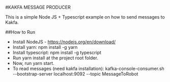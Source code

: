 #KAKFA MESSAGE PRODUCER

This is a simple Node JS + Typescript example on how to send messages to Kakfa.

##How to Run
 - Install NodeJS - https://nodejs.org/en/download/
 - Install yarn: npm install -g yarn
 - Install typescript: npm install -g typescript
 - Run yarn install at the project root folder.
 - Now, run yarn start.
 - To read messages (need kakfa installation): kafka-console-consumer.sh --bootstrap-server localhost:9092 --topic MessageToRobot